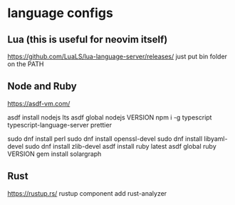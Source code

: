 # language configs

## Lua (this is useful for neovim itself)
https://github.com/LuaLS/lua-language-server/releases/
just put bin folder on the PATH

## Node and Ruby
https://asdf-vm.com/

asdf install nodejs lts
asdf global nodejs VERSION
npm i -g typescript typescript-language-server prettier

sudo dnf install perl
sudo dnf install openssl-devel
sudo dnf install libyaml-devel
sudo dnf install zlib-devel
asdf install ruby latest
asdf global ruby VERSION
gem install solargraph

## Rust
https://rustup.rs/
rustup component add rust-analyzer
